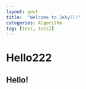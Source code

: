 ```yaml
---
layout: post
title:  "Welcome to Jekyll!"
categories: Algorithm
tag: [test, test2]
---
```


# Hello222

## Hello!
